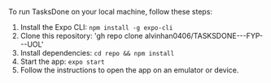 To run TasksDone on your local machine, follow these steps:

1. Install the Expo CLI: `npm install -g expo-cli`
2. Clone this repository: 'gh repo clone alvinhan0406/TASKSDONE---FYP---UOL'
3. Install dependencies: `cd repo && npm install`
4. Start the app: `expo start`
5. Follow the instructions to open the app on an emulator or device.

